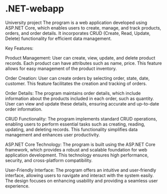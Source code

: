 # .NET-webapp
University project
The program is a web application developed using ASP.NET Core, which enables users to create, manage, and track products, orders, and order details. It incorporates CRUD (Create, Read, Update, Delete) functionality for efficient data management.

Key Features:

Product Management: User can create, view, update, and delete product records. Each product can have attributes such as name, price. This feature allows for easy management of the product inventory.

Order Creation: User can create orders by selecting order, state, date, customer. This feature facilitates the creation and tracking of orders.

Order Details: The program maintains order details, which include information about the products included in each order, such as quantity. User can view and update these details, ensuring accurate and up-to-date order information.

CRUD Functionality: The program implements standard CRUD operations, enabling users to perform essential tasks such as creating, reading, updating, and deleting records. This functionality simplifies data management and enhances user productivity.

ASP.NET Core Technology: The program is built using the ASP.NET Core framework, which provides a robust and scalable foundation for web application development. This technology ensures high performance, security, and cross-platform compatibility.

User-Friendly Interface: The program offers an intuitive and user-friendly interface, allowing users to navigate and interact with the system easily. The design focuses on enhancing usability and providing a seamless user experience.
